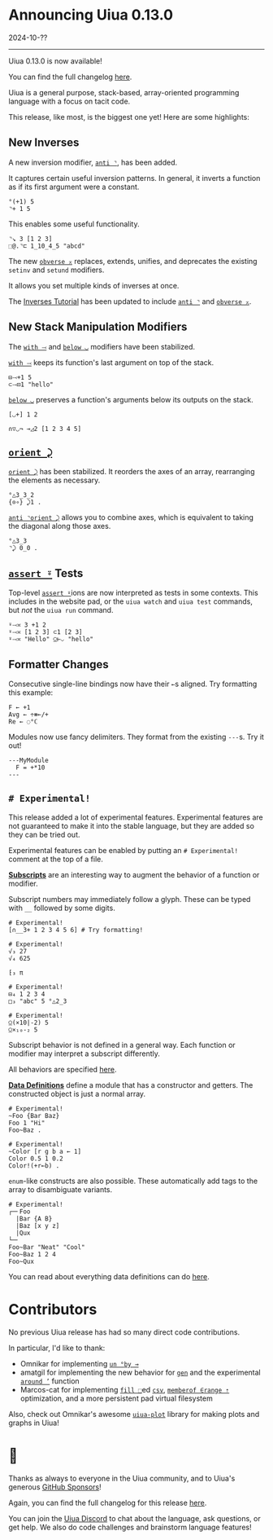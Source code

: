 # Announcing Uiua 0.13.0

2024-10-??

---

Uiua 0.13.0 is now available!

You can find the full changelog [here](https://uiua.org/docs/changelog#0.13.0---2024-10-??).

Uiua is a general purpose, stack-based, array-oriented programming language with a focus on tacit code.

This release, like most, is the biggest one yet! Here are some highlights:

## New Inverses

A new inversion modifier, [`anti ⌝`](https://uiua.org/docs/anti), has been added.

It captures certain useful inversion patterns. In general, it inverts a function as if its first argument were a constant.

```uiua
°(+1) 5
⌝+ 1 5
```

This enables some useful functionality.

```uiua
⌝↘ 3 [1 2 3]
⬚@.⌝⊏ 1_10_4_5 "abcd"
```

The new [`obverse ⌅`](https://uiua.org/docs/obverse) replaces, extends, unifies, and deprecates the existing `setinv` and `setund` modifiers.

It allows you set multiple kinds of inverses at once.

The [Inverses Tutorial](https://uiua.org/tutorial/inverses) has been updated to include [`anti ⌝`](https://uiua.org/docs/anti) and [`obverse ⌅`](https://uiua.org/docs/obverse).

## New Stack Manipulation Modifiers

The [`with ⤙`](https://uiua.org/docs/with) and [`below ◡`](https://uiua.org/docs/below) modifiers have been stabilized.

[`with ⤙`](https://uiua.org/docs/with) keeps its function's last argument on top of the stack.

```uiua
⊟⤙+1 5
⊂⤙⊡1 "hello"
```

[`below ◡`](https://uiua.org/docs/below) preserves a function's arguments below its outputs on the stack.

```uiua
[◡+] 1 2
```

```uiua
∩▽◡¬ ⊸◿2 [1 2 3 4 5]
```

## [`orient ⤸`](https://uiua.org/docs/orient)

[`orient ⤸`](https://uiua.org/docs/orient) has been stabilized. It reorders the axes of an array, rearranging the elements as necessary.

```uiua
°△3_3_2
{⊙∘} ⤸1 .
```

[`anti ⌝`](https://uiua.org/docs/anti)[`orient ⤸`](https://uiua.org/docs/orient) allows you to combine axes, which is equivalent to taking the diagonal along those axes.

```uiua
°△3_3
⌝⤸ 0_0 .
```

## [`assert ⍤`](https://uiua.org/docs/assert) Tests

Top-level [`assert ⍤`](https://uiua.org/docs/assert)ions are now interpreted as tests in some contexts. This includes in the website pad, or the `uiua watch` and `uiua test` commands, but *not* the `uiua run` command.

```uiua
⍤⤙≍ 3 +1 2
⍤⤙≍ [1 2 3] ⊂1 [2 3]
⍤⤙≍ "Hello" ⍜⊢⌵ "hello"
```

## Formatter Changes

Consecutive single-line bindings now have their `←`s aligned. Try formatting this example:

```uiua
F ← +1
Avg ← ÷⧻⟜/+
Re ← ◌°ℂ
```

Modules now use fancy delimiters. They format from the existing `---`s. Try it out!

```uiua
---MyModule
  F = +*10
---
```

## `# Experimental!`

This release added a lot of experimental features. Experimental features are not guaranteed to make it into the stable language, but they are added so they can be tried out.

Experimental features can be enabled by putting an `# Experimental!` comment at the top of a file.

[**Subscripts**](https://uiua.org/docs/experimental#subscripts) are an interesting way to augment the behavior of a function or modifier.

Subscript numbers may immediately follow a glyph. These can be typed with `__` followed by some digits.

```uiua
# Experimental!
[∩__3+ 1 2 3 4 5 6] # Try formatting!
```

```uiua
# Experimental!
√₃ 27
√₄ 625
```

```uiua
⁅₃ π
```

```uiua
# Experimental!
⊟₄ 1 2 3 4
□₃ "abc" 5 °△2_3
```

```uiua
# Experimental!
⍜(×10|-2) 5
⍜×₁₀-₂ 5
```

Subscript behavior is not defined in a general way. Each function or modifier may interpret a subscript differently.

All behaviors are specified [here](https://uiua.org/docs/experimental#subscript-modifiers).

[**Data Definitions**](https://uiua.org/docs/experimental#data-definitions) define a module that has a constructor and getters. The constructed object is just a normal array.

```uiua
# Experimental!
~Foo {Bar Baz}
Foo 1 "Hi"
Foo~Baz .
```

```uiua
# Experimental!
~Color [r g b a ← 1]
Color 0.5 1 0.2
Color!(+r⟜b) .
```

`enum`-like constructs are also possible. These automatically add tags to the array to disambiguate variants.

```uiua
# Experimental!
┌─╴Foo
  |Bar {A B}
  |Baz [x y z]
  |Qux 
└─╴
Foo~Bar "Neat" "Cool"
Foo~Baz 1 2 4
Foo~Qux
```

You can read about everything data definitions can do [here](https://uiua.org/docs/experimental#data-definitions).

# Contributors

No previous Uiua release has had so many direct code contributions.

In particular, I'd like to thank:
- Omnikar for implementing [`un °`](https://uiua.org/docs/un)[`by ⊸`](https://uiua.org/docs/by)
- amatgil for implementing the new behavior for [`gen`](https://uiua.org/docs/gen) and the experimental [`around ’`](https://uiua.org/docs/around) function
- Marcos-cat for implementing [`fill ⬚`](https://uiua.org/docs/fill)ed [`csv`](https://uiua.org/docs/csv), [`memberof ∈`](https://uiua.org/docs/memberof)[`range ⇡`](https://uiua.org/docs/range) optimization, and a more persistent pad virtual filesystem

Also, check out Omnikar's awesome [`uiua-plot`](https://github.com/omnikar/uiua-plot) library for making plots and graphs in Uiua!

# 💟

Thanks as always to everyone in the Uiua community, and to Uiua's generous [GitHub Sponsors](https://github.com/sponsors/uiua-lang)!

Again, you can find the full changelog for this release [here](https://uiua.org/docs/changelog#0.12.0---2024-08-16).

You can join the [Uiua Discord](https://discord.gg/3r9nrfYhCc) to chat about the language, ask questions, or get help. We also do code challenges and brainstorm language features!